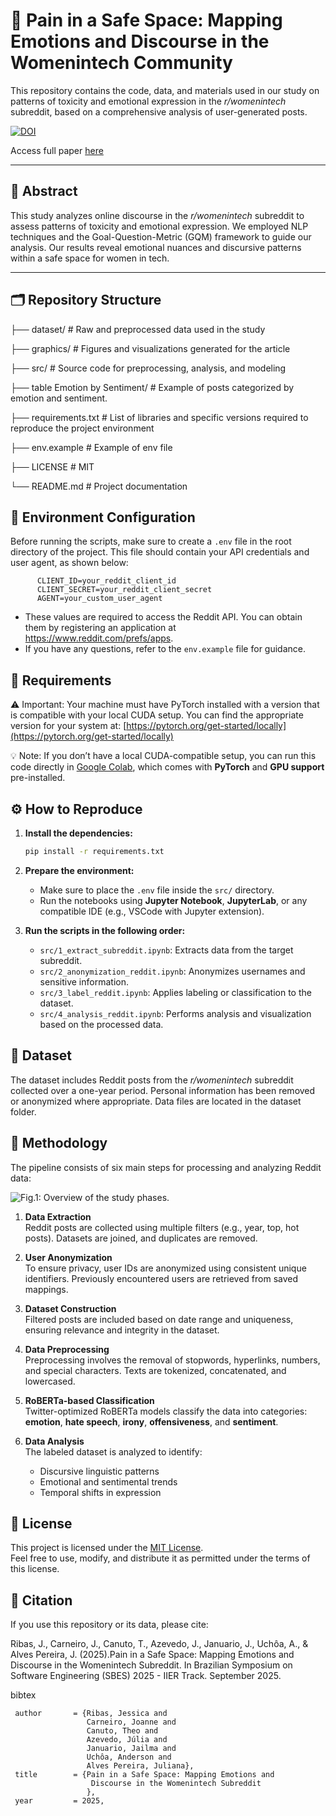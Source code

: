 # 💬 **Pain in a Safe Space: Mapping Emotions and Discourse in the Womenintech Community**

This repository contains the code, data, and materials used in our study on patterns of toxicity and emotional expression in the *r/womenintech* subreddit, based on a comprehensive analysis of user-generated posts.

[![DOI](https://zenodo.org/badge/978184076.svg)](https://doi.org/10.5281/zenodo.15920932)

Access full paper [here](subredditWomanAnalysis.pdf)

---

## 📄 Abstract

This study analyzes online discourse in the *r/womenintech* subreddit to assess patterns of toxicity and emotional expression. We employed NLP techniques and the Goal-Question-Metric (GQM) framework to guide our analysis. Our results reveal emotional nuances and discursive patterns within a safe space for women in tech.

---

## 🗂️ Repository Structure
├── dataset/ # Raw and preprocessed data used in the study

├── graphics/ # Figures and visualizations generated for the article

├── src/ # Source code for preprocessing, analysis, and modeling

├── table Emotion by Sentiment/ # Example of posts categorized by emotion and sentiment.

├── requirements.txt # List of libraries and specific versions required to reproduce the project environment

├── env.example # Example of env file

├── LICENSE # MIT

└── README.md # Project documentation

## 🔐 Environment Configuration

Before running the scripts, make sure to create a `.env` file in the root directory of the project. This file should contain your API credentials and user agent, as shown below:

  ```env
        CLIENT_ID=your_reddit_client_id
        CLIENT_SECRET=your_reddit_client_secret
        AGENT=your_custom_user_agent
````
 * These values are required to access the Reddit API. You can obtain them by registering an application at https://www.reddit.com/prefs/apps.
 * If you have any questions, refer to the `env.example` file for guidance.


## 🧩 Requirements


⚠️ Important: Your machine must have PyTorch installed with a version that is compatible with your local CUDA setup.
You can find the appropriate version for your system at: [https://pytorch.org/get-started/locally](https://pytorch.org/get-started/locally)

💡 Note: If you don’t have a local CUDA-compatible setup, you can run this code directly in [Google Colab](https://colab.research.google.com/), which comes with **PyTorch** and **GPU support** pre-installed.


## ⚙️ How to Reproduce

1. **Install the dependencies:**

   ```bash
   pip install -r requirements.txt
   ```

2. **Prepare the environment:**

   - Make sure to place the `.env` file inside the `src/` directory.  
   - Run the notebooks using **Jupyter Notebook**, **JupyterLab**, or any compatible IDE (e.g., VSCode with Jupyter extension).

3. **Run the scripts in the following order:**

   - `src/1_extract_subreddit.ipynb`: Extracts data from the target subreddit.
   - `src/2_anonymization_reddit.ipynb`: Anonymizes usernames and sensitive information.
   - `src/3_label_reddit.ipynb`: Applies labeling or classification to the dataset.
   - `src/4_analysis_reddit.ipynb`: Performs analysis and visualization based on the processed data.

##  💾 Dataset
The dataset includes Reddit posts from the *r/womenintech* subreddit collected over a one-year period. Personal information has been removed or anonymized where appropriate. Data files are located in the dataset folder.


## 🧪 Methodology

The pipeline consists of six main steps for processing and analyzing Reddit data:

![Fig.1: Overview of the study phases.](graphics/metologiaOK_v5.png)

1. **Data Extraction**  
   Reddit posts are collected using multiple filters (e.g., year, top, hot posts). Datasets are joined, and duplicates are removed.

2. **User Anonymization**  
   To ensure privacy, user IDs are anonymized using consistent unique identifiers. Previously encountered users are retrieved from saved mappings.

3. **Dataset Construction**  
   Filtered posts are included based on date range and uniqueness, ensuring relevance and integrity in the dataset.

4. **Data Preprocessing**  
   Preprocessing involves the removal of stopwords, hyperlinks, numbers, and special characters. Texts are tokenized, concatenated, and lowercased.

5. **RoBERTa-based Classification**  
   Twitter-optimized RoBERTa models classify the data into categories: **emotion**, **hate speech**, **irony**, **offensiveness**, and **sentiment**.

6. **Data Analysis**  
   The labeled dataset is analyzed to identify:
   - Discursive linguistic patterns  
   - Emotional and sentimental trends  
   - Temporal shifts in expression
  
  ## 📝 License

  This project is licensed under the [MIT License](https://opensource.org/licenses/MIT).  
  Feel free to use, modify, and distribute it as permitted under the terms of this license.


  ## 📄 Citation

  If you use this repository or its data, please cite:

Ribas, J., Carneiro, J., Canuto, T., Azevedo, J., Januario, J., Uchôa, A., & Alves Pereira, J. (2025).Pain in a Safe Space: Mapping Emotions and
                   Discourse in the Womenintech Subreddit. In Brazilian Symposium on Software Engineering (SBES) 2025 - IIER Track. September 2025.

 bibtex
 ```@misc{ribas2025Discourse,
  author       = {Ribas, Jessica and
                  Carneiro, Joanne and
                  Canuto, Theo and
                  Azevedo, Júlia and
                  Januario, Jailma and
                  Uchôa, Anderson and
                  Alves Pereira, Juliana},
  title        = {Pain in a Safe Space: Mapping Emotions and
                   Discourse in the Womenintech Subreddit
                  },
  year         = 2025,
 
```





